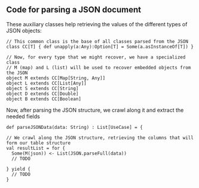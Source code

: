 
## Code for parsing a JSON document

These auxiliary classes help retrieving the values of the different types of JSON objects:

```
// This common class is the base of all classes parsed from the JSON
class CC[T] { def unapply(a:Any):Option[T] = Some(a.asInstanceOf[T]) }

// Now, for every type that we might recover, we have a specialized class
// M (map) and L (list) will be used to recover embedded objects from the JSON
object M extends CC[Map[String, Any]]
object L extends CC[List[Any]]
object S extends CC[String]
object D extends CC[Double]
object B extends CC[Boolean]

```

Now, after parsing the JSON structure, we crawl along it and extract the needed fields

```
def parseJSONData(data: String) : List[UseCase] = {

// We crawl along the JSON structure, retrieving the columns that will form our table structure
val resultList = for {
  Some(M(json)) <- List(JSON.parseFull(data))
  // TODO

} yield {
  // TODO
}
```